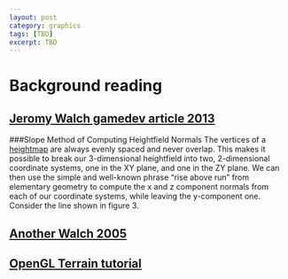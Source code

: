 ```yaml
---
layout: post
category: graphics
tags: [TBD]
excerpt: TBD 
---
```

# Background reading

## [Jeromy Walch gamedev article 2013](http://www.gamedev.net/page/resources/_/technical/graphics-programming-and-theory/efficient-normal-computations-for-terrain-lighting-in-directx-10-r3313)

###Slope Method of Computing Heightfield Normals
The vertices of a [heightmap](http://en.wikipedia.org/wiki/Heightmap) are always evenly spaced and never overlap. This makes it possible to break our 3-dimensional heightfield into two, 2-dimensional coordinate systems, one in the XY plane, and one in the ZY plane. We can then use the simple and well-known phrase “rise above run” from elementary geometry to compute the x and z component normals from each of our coordinate systems, while leaving the y-component one. Consider the line shown in figure 3.

## [Another Walch 2005](http://www.gamedev.net/page/resources/_/technical/graphics-programming-and-theory/normal-computations-for-heightfield-lighting-r2264)
## [OpenGL Terrain tutorial](http://www.videotutorialsrock.com/opengl_tutorial/terrain/text.php)

